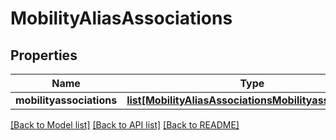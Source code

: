 # MobilityAliasAssociations

## Properties
Name | Type | Description | Notes
------------ | ------------- | ------------- | -------------
**mobilityassociations** | [**list[MobilityAliasAssociationsMobilityassociations]**](MobilityAliasAssociationsMobilityassociations.md) |  | [optional] 

[[Back to Model list]](../README.md#documentation-for-models) [[Back to API list]](../README.md#documentation-for-api-endpoints) [[Back to README]](../README.md)


